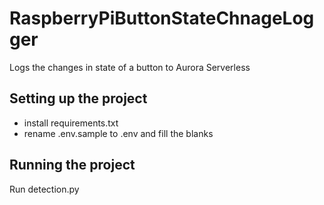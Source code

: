# RaspberryPiButtonStateChnageLogger
Logs the changes in state of a button to Aurora Serverless

## Setting up the project

- install requirements.txt
- rename .env.sample to .env and fill the blanks

## Running the project

Run detection.py